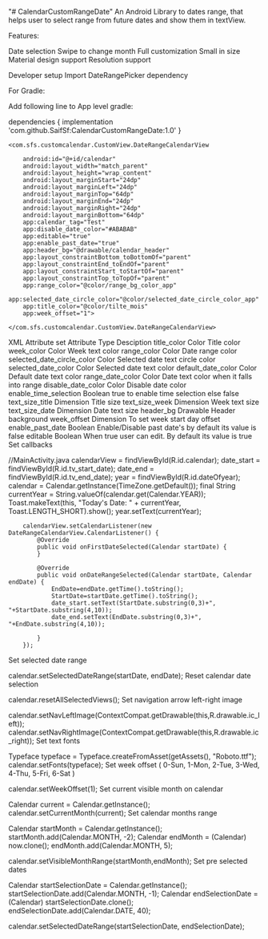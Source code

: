 "# CalendarCustomRangeDate" 
An Android Library to  dates range, that helps user to select range from future dates and show them in textView.

Features:

Date selection
Swipe to change month
Full customization
Small in size
Material design support
Resolution support




Developer setup
Import DateRangePicker dependency

For Gradle:

Add following line to App level gradle:

dependencies {
	        implementation 'com.github.SaifSf:CalendarCustomRangeDate:1.0'
}

    <com.sfs.customcalendar.CustomView.DateRangeCalendarView

        android:id="@+id/calendar"
        android:layout_width="match_parent"
        android:layout_height="wrap_content"
        android:layout_marginStart="24dp"
        android:layout_marginLeft="24dp"
        android:layout_marginTop="64dp"
        android:layout_marginEnd="24dp"
        android:layout_marginRight="24dp"
        android:layout_marginBottom="64dp"
        app:calendar_tag="Test"
        app:disable_date_color="#ABABAB"
        app:editable="true"
        app:enable_past_date="true"
        app:header_bg="@drawable/calendar_header"
        app:layout_constraintBottom_toBottomOf="parent"
        app:layout_constraintEnd_toEndOf="parent"
        app:layout_constraintStart_toStartOf="parent"
        app:layout_constraintTop_toTopOf="parent"
        app:range_color="@color/range_bg_color_app"
        app:selected_date_circle_color="@color/selected_date_circle_color_app"
        app:title_color="@color/tilte_mois"
        app:week_offset="1">

    </com.sfs.customcalendar.CustomView.DateRangeCalendarView>
XML Attribute set
Attribute	Type	Desciption
title_color	Color	Title color
week_color	Color	Week text color
range_color	Color	Date range color
selected_date_circle_color	Color	Selected date text circle color
selected_date_color	Color	Selected date text color
default_date_color	Color	Default date text color
range_date_color	Color	Date text color when it falls into range
disable_date_color	Color	Disable date color
enable_time_selection	Boolean	true to enable time selection else false
text_size_title	Dimension	Title size
text_size_week	Dimension	Week text size
text_size_date	Dimension	Date text size
header_bg	Drawable	Header background
week_offset	Dimension	To set week start day offset
enable_past_date	Boolean	Enable/Disable past date's by default its value is false
editable	Boolean	When true user can edit. By default its value is true
Set callbacks

//MainActivity.java
       calendarView = findViewById(R.id.calendar);
        date_start = findViewById(R.id.tv_start_date);
        date_end = findViewById(R.id.tv_end_date);
        year = findViewById(R.id.dateOfyear);
        calendar = Calendar.getInstance(TimeZone.getDefault());
        final String currentYear = String.valueOf(calendar.get(Calendar.YEAR));
        Toast.makeText(this, "Today's Date: " + currentYear, Toast.LENGTH_SHORT).show();
        year.setText(currentYear);

        calendarView.setCalendarListener(new DateRangeCalendarView.CalendarListener() {
            @Override
            public void onFirstDateSelected(Calendar startDate) {
            }

            @Override
            public void onDateRangeSelected(Calendar startDate, Calendar endDate) {
                EndDate=endDate.getTime().toString();
                StartDate=startDate.getTime().toString();
                date_start.setText(StartDate.substring(0,3)+", "+StartDate.substring(4,10));
                date_end.setText(EndDate.substring(0,3)+", "+EndDate.substring(4,10));

            }
        });
Set selected date range

calendar.setSelectedDateRange(startDate, endDate);
Reset calendar date selection

calendar.resetAllSelectedViews();
Set navigation arrow left-right image

calendar.setNavLeftImage(ContextCompat.getDrawable(this,R.drawable.ic_left));
calendar.setNavRightImage(ContextCompat.getDrawable(this,R.drawable.ic_right));
Set text fonts

Typeface typeface = Typeface.createFromAsset(getAssets(), "Roboto.ttf");
calendar.setFonts(typeface);
Set week offset ( 0-Sun, 1-Mon, 2-Tue, 3-Wed, 4-Thu, 5-Fri, 6-Sat )

calendar.setWeekOffset(1);
Set current visible month on calendar

Calendar current = Calendar.getInstance();
calendar.setCurrentMonth(current);
Set calendar months range

Calendar startMonth = Calendar.getInstance();
startMonth.add(Calendar.MONTH, -2);
Calendar endMonth = (Calendar) now.clone();
endMonth.add(Calendar.MONTH, 5);

calendar.setVisibleMonthRange(startMonth,endMonth);
Set pre selected dates

Calendar startSelectionDate = Calendar.getInstance();
startSelectionDate.add(Calendar.MONTH, -1);
Calendar endSelectionDate = (Calendar) startSelectionDate.clone();
endSelectionDate.add(Calendar.DATE, 40);

calendar.setSelectedDateRange(startSelectionDate, endSelectionDate);
